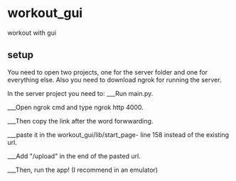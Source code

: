 # workout_gui

workout with gui

## setup

You need to open two projects, one for the server folder and one for everything else.
Also you need to download ngrok for running the server.

In the server project you need to:
___Run main.py.

___Open ngrok cmd and type ngrok http 4000.

___Then copy the link after the word forwwarding.

___paste it in the workout_gui/lib/start_page- line 158 instead of the existing url.

___Add "/upload" in the end of the pasted url.

___Then, run the app! (I recommend in an emulator)




